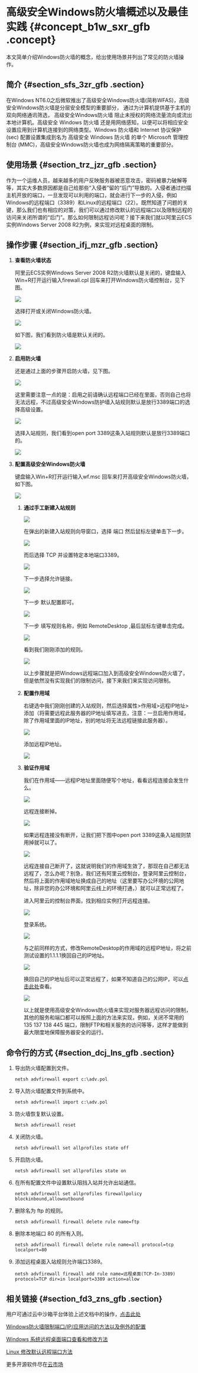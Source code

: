 # 高级安全Windows防火墙概述以及最佳实践 {#concept_b1w_sxr_gfb .concept}

本文简单介绍Windows防火墙的概念，给出使用场景并列出了常见的防火墙操作。

## 简介 {#section_sfs_3zr_gfb .section}

在Windows NT6.0之后微软推出了高级安全Windows防火墙\(简称WFAS\)，高级安全Windows防火墙是分层安全模型的重要部分， 通过为计算机提供基于主机的双向网络通讯筛选， 高级安全Windows防火墙 阻止未授权的网络流量流向或流出本地计算机。高级安全 Windows 防火墙 还是用网络感知，以便可以将相应安全设置应用到计算机连接到的网络类型。Windows 防火墙和 Internet 协议保护 \(sec\) 配置设置集成到名为 高级安全 Windows 防火墙 的单个 Microsoft 管理控制台 \(MMC\)，高级安全Windows防火墙也成为网络隔离策略的重要部分。

## 使用场景 {#section_trz_jzr_gfb .section}

作为一个运维人员，越来越多的用户反映服务器被恶意攻击，密码被暴力破解等等，其实大多数原因都是自己给那些“入侵者”留的“后门”导致的。入侵者通过扫描主机开放的端口，一旦发现可以利用的端口，就会进行下一步的入侵，例如Windows的远程端口（3389）和Linux的远程端口（22）。既然知道了问题的关键，那么我们也有相应的对策，我们可以通过修改默认的远程端口以及限制远程的访问来关闭所谓的“后门”。那么如何限制远程访问呢？接下来我们就以阿里云ECS实例Windows Server 2008 R2为例，来实现对远程桌面的限制。

## 操作步骤 {#section_ifj_mzr_gfb .section}

1.  **查看防火墙状态**

    阿里云ECS实例Windows Server 2008 R2防火墙默认是关闭的，键盘输入Win+R打开运行输入firewall.cpl 回车来打开Windows防火墙控制台，见下图。

    ![](images/12791_zh-CN_source.png)

    选择打开或关闭Windows防火墙。

    ![](images/12792_zh-CN_source.png)

    如下图，我们看到防火墙是默认关闭的。

    ![](images/12793_zh-CN_source.png)

2.  **启用防火墙**

    还是通过上面的步骤开启防火墙，见下图。

    ![](images/12794_zh-CN_source.png)

    这里需要注意一点的是：启用之前请确认远程端口已经在里面，否则自己也将无法远程，不过高级安全Windows防护墙入站规则默认是放行3389端口的选择高级设置。

    ![](images/12795_zh-CN_source.png)

    选择入站规则，我们看到open port 3389这条入站规则默认是放行3389端口的。

    ![](images/12796_zh-CN_source.png)

3.  **配置高级安全Windows防火墙**

    键盘输入Win+R打开运行输入wf.msc 回车来打开高级安全Windows防火墙，如下图。

    ![](images/12797_zh-CN_source.png)

    1.  **通过手工新建入站规则**

        ![](images/12798_zh-CN_source.png)

        在弹出的新建入站规则向导窗口，选择 端口 然后鼠标左键单击下一步。

        ![](images/12799_zh-CN_source.png)

        而后选择 TCP 并设置特定本地端口3389。

        ![](images/12800_zh-CN_source.png)

        下一步选择允许链接。

        ![](images/12801_zh-CN_source.png)

        下一步 默认配置即可。

        ![](images/12802_zh-CN_source.png)

        下一步 填写规则名称，例如 RemoteDesktop ,最后鼠标左键单击完成。

        ![](images/12803_zh-CN_source.png)

        看到我们刚刚添加的规则。

        ![](images/12804_zh-CN_source.png)

        以上步骤就是把Windows远程端口加入到高级安全Windows防火墙了，但是依然没有实现我们的限制访问，接下来我们来实现访问限制。

    2.  **配置作用域**

        右键选中我们刚刚创建的入站规则，然后选择属性\>作用域\>远程IP地址\>添加（将需要远程此服务器的IP地址填写进去，注意：一旦启用作用域，除了作用域里面的IP地址，别的地址将无法远程链接此服务器）。

        ![](images/12805_zh-CN_source.png)

        添加远程IP地址。

        ![](images/12806_zh-CN_source.png)

    3.  **验证作用域**

        我们在作用域——远程IP地址里面随便写个地址，看看远程连接会发生什么。

        ![](images/12807_zh-CN_source.png)

        远程连接断掉。

        ![](images/12808_zh-CN_source.png)

        如果远程连接没有断开，让我们把下图中open port 3389这条入站规则禁用掉就可以了。

        ![](images/12809_zh-CN_source.png)

        远程连接自己断开了，这就说明我们的作用域生效了，那现在自己都无法远程了，怎么办呢？别急，我们还有阿里云控制台，登录阿里云控制台，然后将上面的作用域地址换成自己的地址（这里要写办公环境的公网地址，除非您的办公环境和阿里云线上的环境打通，）就可以正常远程了。

        进入阿里云的控制台界面，找到相应实例打开远程连接。

        ![](images/12810_zh-CN_source.png)

        登录系统。

        ![](images/12811_zh-CN_source.png)

        与之前同样的方式，修改RemoteDesktop的作用域的远程IP地址，将之前测试设置的1.1.1.1换回自己的IP地址。

        ![](images/12812_zh-CN_source.png)

        换回自己的IP地址后可以正常远程了，如果不知道自己的公网IP，可以[点击此处](http://ip.taobao.com/)查看。

        ![](images/12813_zh-CN_source.png)

        以上就是使用高级安全Windows防火墙来实现对服务器远程访问的限制，其他的服务和端口都可以按照上面的方法来实现，例如，关闭不常用的135 137 138 445 端口，限制FTP和相关服务的访问等等，这样才能做到最大限度地保障服务器安全的运行。


## 命令行的方式 {#section_dcj_lns_gfb .section}

1.  导出防火墙配置到文件。

    ```
    netsh advfirewall export c:\adv.pol
    ```

2.  导入防火墙配置文件到系统中。

    ```
    netsh advfirewall import c:\adv.pol
    ```

3.  防火墙恢复默认设置。

    ```
    Netsh advfirewall reset
    ```

4.  关闭防火墙。

    ```
    netsh advfirewall set allprofiles state off
    ```

5.  开启防火墙。

    ```
    netsh advfirewall set allprofiles state on
    ```

6.  在所有配置文件中设置默认阻挡入站并允许出站通信。

    ```
    netsh advfirewall set allprofiles firewallpolicy blockinbound,allowoutbound
    ```

7.  删除名为 ftp 的规则。

    ```
    netsh advfirewall firewall delete rule name=ftp
    ```

8.  删除本地端口 80 的所有入则。

    ```
    netsh advfirewall firewall delete rule name=all protocol=tcp localport=80
    ```

9.  添加远程桌面入站规则允许端口3389。

    ```
    netsh advfirewall firewall add rule name=远程桌面(TCP-In-3389) protocol=TCP dir=in localport=3389 action=allow
    ```


## 相关链接 {#section_fd3_zns_gfb .section}

用户可通过云中沙箱平台体验上述文档中的操作，[点击此处](https://edu.cloudcare.cn/courses/44377b56f7b64c2a873cba2232a1f766/detail?spm=a2c4g.11186623.2.41.6bfc1783y4o1fv)

[Windows防火墙限制端口/IP/应用访问的方法以及例外的配置](https://help.aliyun.com/knowledge_detail/40699.html)

[Windows 系统远程桌面端口查看和修改方法](https://help.aliyun.com/knowledge_detail/40857.html)

[Linux 修改默认远程端口方法](https://help.aliyun.com/knowledge_detail/41212.html)

更多开源软件尽在[云市场](https://market.aliyun.com/software)

